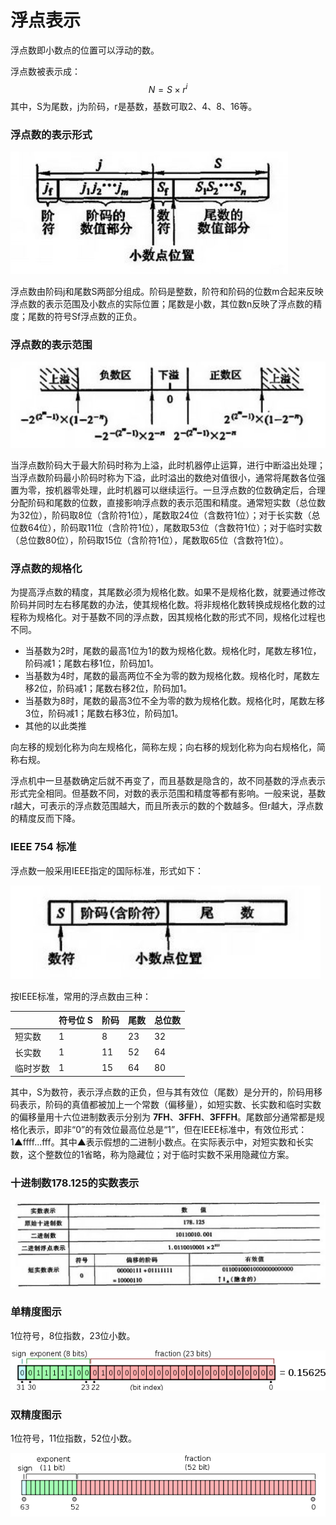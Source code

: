# 浮点表示

浮点数即小数点的位置可以浮动的数。

浮点数被表示成：
$$
N = S \times r^i
$$
其中，S为尾数，j为阶码，r是基数，基数可取2、4、8、16等。

### 浮点数的表示形式

![image-20220610101107850](_assets_/image-20220610101107850.png)

浮点数由阶码j和尾数S两部分组成。阶码是整数，阶符和阶码的位数m合起来反映浮点数的表示范围及小数点的实际位置；尾数是小数，其位数n反映了浮点数的精度；尾数的符号Sf浮点数的正负。

### 浮点数的表示范围

![image-20220527161453898](_assets_/image-20220527161453898.png)

当浮点数阶码大于最大阶码时称为上溢，此时机器停止运算，进行中断溢出处理；当浮点数阶码最小阶码时称为下溢，此时溢出的数绝对值很小，通常将尾数各位强置为零，按机器零处理，此时机器可以继续运行。一旦浮点数的位数确定后，合理分配阶码和尾数的位数，直接影响浮点数的表示范围和精度。通常短实数（总位数为32位），阶码取8位（含阶符1位），尾数取24位（含数符1位）；对于长实数（总位数64位），阶码取11位（含阶符1位），尾数取53位（含数符1位）；对于临时实数（总位数80位），阶码取15位（含阶符1位），尾数取65位（含数符1位）。

### 浮点数的规格化

为提高浮点数的精度，其尾数必须为规格化数。如果不是规格化数，就要通过修改阶码并同时左右移尾数的办法，使其规格化数。将非规格化数转换成规格化数的过程称为规格化。对于基数不同的浮点数，因其规格化数的形式不同，规格化过程也不同。

- 当基数为2时，尾数的最高1位为1的数为规格化数。规格化时，尾数左移1位，阶码减1；尾数右移1位，阶码加1。
- 当基数为4时，尾数的最高两位不全为零的数为规格化数。规格化时，尾数左移2位，阶码减1；尾数右移2位，阶码加1。
- 当基数为8时，尾数的最高3位不全为零的数为规格化数。规格化时，尾数左移3位，阶码减1；尾数右移3位，阶码加1。
- 其他的以此类推

向左移的规划化称为向左规格化，简称左规；向右移的规划化称为向右规格化，简称右规。

浮点机中一旦基数确定后就不再变了，而且基数是隐含的，故不同基数的浮点表示形式完全相同。但基数不同，对数的表示范围和精度等都有影响。一般来说，基数r越大，可表示的浮点数范围越大，而且所表示的数的个数越多。但r越大，浮点数的精度反而下降。

### IEEE 754 标准

浮点数一般采用IEEE指定的国际标准，形式如下：

![image-20220527163433982](_assets_/image-20220527163433982.png)

按IEEE标准，常用的浮点数由三种：

|          | 符号位 S | 阶码 | 尾数 | 总位数 |
| -------- | -------- | ---- | ---- | ------ |
| 短实数   | 1        | 8    | 23   | 32     |
| 长实数   | 1        | 11   | 52   | 64     |
| 临时岁数 | 1        | 15   | 64   | 80     |

其中，S为数符，表示浮点数的正负，但与其有效位（尾数）是分开的，阶码用移码表示，阶码的真值都被加上一个常数（偏移量），如短实数、长实数和临时实数的偏移量用十六位进制数表示分别为 **7FH**、**3FFH**、**3FFFH**。尾数部分通常都是规格化表示，即非“0”的有效位最高位总是“1”，但在IEEE标准中，有效位形式：1▲ffff...fff。其中▲表示假想的二进制小数点。在实际表示中，对短实数和长实数，这个整数位的1省略，称为隐藏位；对于临时实数不采用隐藏位方案。

### 十进制数178.125的实数表示

![image-20220527164616168](_assets_/image-20220527164616168.png)

### 单精度图示

1位符号，8位指数，23位小数。

![img](_assets_/v2-749cc641eb4d5dafd085e8c23f8826aa_1440w.jpg)

### 双精度图示

1位符号，11位指数，52位小数。

![img](_assets_/v2-48240f0e1e0dd33ec89100cbe2d30707_1440w.jpg)